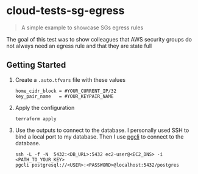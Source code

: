 # cloud-tests-sg-egress
> A simple example to showcase SGs egress rules

The goal of this test was to show colleagues that AWS security groups do not always need an egress rule and that they are state full

## Getting Started

1. Create a `.auto.tfvars` file with these values

    ```
    home_cidr_block = #YOUR_CURRENT_IP/32
    key_pair_name   = #YOUR_KEYPAIR_NAME
    ```
    
2. Apply the configuration

    ```
    terraform apply
    ```
    
3. Use the outputs to connect to the database. I personally used SSH to bind a local port to my database. Then I use [pgcli](https://www.pgcli.com/) to connect to the database.

    ```
    ssh -L -f -N  5432:<DB_URL>:5432 ec2-user@<EC2_DNS> -i <PATH_TO_YOUR_KEY>
    pgcli postgresql://<USER>:<PASSWORD>@localhost:5432/postgres
    ```

